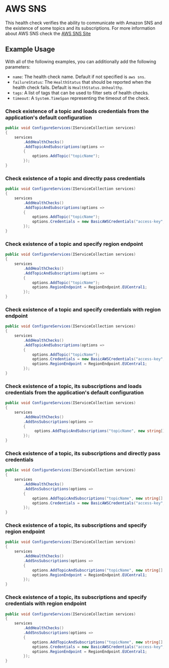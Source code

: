 # AWS SNS

This health check verifies the ability to communicate with Amazon SNS and the existence of some topics and its subscriptions. For more information about AWS SNS check the [AWS SNS Site](https://aws.amazon.com/sns/)

## Example Usage

With all of the following examples, you can additionally add the following parameters:

- `name`: The health check name. Default if not specified is `aws sns`.
- `failureStatus`: The `HealthStatus` that should be reported when the health check fails. Default is `HealthStatus.Unhealthy`.
- `tags`: A list of tags that can be used to filter sets of health checks.
- `timeout`: A `System.TimeSpan` representing the timeout of the check.

### Check existence of a topic and loads credentials from the application's default configuration

```csharp
public void ConfigureServices(IServiceCollection services)
{
    services
        .AddHealthChecks()
        .AddTopicAndSubscriptions(options =>
        {
            options.AddTopic("topicName");
        });
}
```

### Check existence of a topic and directly pass credentials

```csharp
public void ConfigureServices(IServiceCollection services)
{
    services
        .AddHealthChecks()
        .AddTopicAndSubscriptions(options =>
        {
            options.AddTopic("topicName");
            options.Credentials = new BasicAWSCredentials("access-key", "secret-key");
        });
}
```

### Check existence of a topic and specify region endpoint

```csharp
public void ConfigureServices(IServiceCollection services)
{
    services
        .AddHealthChecks()
        .AddTopicAndSubscriptions(options =>
        {
            options.AddTopic("topicName");
            options.RegionEndpoint = RegionEndpoint.EUCentral1;
        });
}
```

### Check existence of a topic and specify credentials with region endpoint

```csharp
public void ConfigureServices(IServiceCollection services)
{
    services
        .AddHealthChecks()
        .AddTopicAndSubscriptions(options =>
        {
            options.AddTopic("topicName");
            options.Credentials = new BasicAWSCredentials("access-key", "secret-key");
            options.RegionEndpoint = RegionEndpoint.EUCentral1;
        });
}
```

### Check existence of a topic, its subscriptions and loads credentials from the application's default configuration

```csharp
public void ConfigureServices(IServiceCollection services)
{
    services
        .AddHealthChecks()
        .AddSnsSubscriptions(options =>
        {
             options.AddTopicAndSubscriptions("topicName", new string[] { "subscription1-arn", "subscription2-arn" });
        });
}
```

### Check existence of a topic, its subscriptions and directly pass credentials

```csharp
public void ConfigureServices(IServiceCollection services)
{
    services
        .AddHealthChecks()
        .AddSnsSubscriptions(options =>
        {
            options.AddTopicAndSubscriptions("topicName", new string[] { "subscription1-arn", "subscription2-arn" });
            options.Credentials = new BasicAWSCredentials("access-key", "secret-key");
        });
}
```

### Check existence of a topic, its subscriptions and specify region endpoint

```csharp
public void ConfigureServices(IServiceCollection services)
{
    services
        .AddHealthChecks()
        .AddSnsSubscriptions(options =>
        {
            options.AddTopicAndSubscriptions("topicName", new string[] { "subscription1-arn", "subscription2-arn" });
            options.RegionEndpoint = RegionEndpoint.EUCentral1;
        });
}
```

### Check existence of a topic, its subscriptions and specify credentials with region endpoint

```csharp
public void ConfigureServices(IServiceCollection services)
{
    services
        .AddHealthChecks()
        .AddSnsSubscriptions(options =>
        {
            options.AddTopicAndSubscriptions("topicName", new string[] { "subscription1-arn", "subscription2-arn" });
            options.Credentials = new BasicAWSCredentials("access-key", "secret-key");
            options.RegionEndpoint = RegionEndpoint.EUCentral1;
        });
}
```

